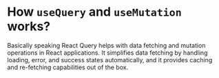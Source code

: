 #  How `useQuery` and `useMutation` works?

Basically speaking React Query helps with data fetching and mutation operations in React applications. It simplifies data fetching by handling loading, error, and success states automatically, and it provides caching and re-fetching capabilities out of the box.
